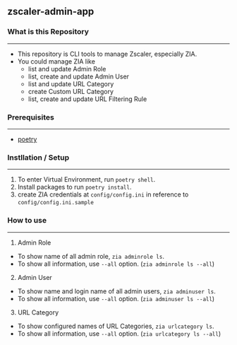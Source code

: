 ## zscaler-admin-app


### What is this Repository
---
- This repository is CLI tools to manage Zscaler, especially ZIA.
- You could manage ZIA like
  - list and update Admin Role
  - list, create and update Admin User
  - list and update URL Category
  - create Custom URL Category
  - list, create and update URL Filtering Rule


### Prerequisites
---
- [poetry](https://python-poetry.org/docs/#installation)


### Instllation / Setup
---
1. To enter Virtual Environment, run `poetry shell`.
2. Install packages to run `poetry install`.
3. create ZIA credentials at `config/config.ini` in reference to `config/config.ini.sample`


### How to use
---
1. Admin Role
  - To show name of all admin role, `zia adminrole ls`.
  - To show all information, use `--all` option. (`zia adminrole ls --all`) 
 
2. Admin User
  - To show name and login name of all admin users, `zia adminuser ls`.
  - To show all information, use `--all` option. (`zia adminuser ls --all`) 

3. URL Category
  - To show configured names of URL Categories, `zia urlcategory ls`.
  - To show all information, use `--all` option. (`zia urlcategory ls --all`) 
